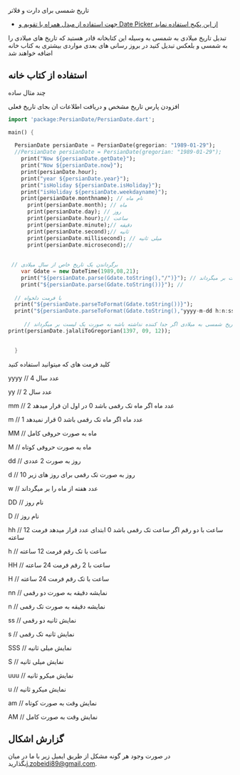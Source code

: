 تاریخ شمسی برای دارت و فلاتر

- [جهت استفاده از مبدل همراه با تقویم و Date Picker از این پکیج استفاده نماید](https://pub.dartlang.org/packages/jalali_calendar)



تبدیل تاریخ میلادی به شمسی به وسیله این کتابخانه قادر هستید که تاریخ های میلادی را به شمسی و بلعکس تبدیل کنید
در بروز رسانی های بعدی مواردی بیشتری به کتاب خانه اضافه خواهند شد 
## استفاده از کتاب خانه 

چند مثال ساده

افزودن پارس تاریخ مشخص و دریافت اطلاعات ان بجای تاریخ فعلی

```dart
import 'package:PersianDate/PersianDate.dart';

main() {
  
  PersianDate persianDate = PersianDate(gregorian: "1989-01-29");
  //PersianDate persianDate = PersianDate(gregorian: "1989-01-29");
    print("Now ${persianDate.getDate}");
    print("Now ${persianDate.now}");
    print(persianDate.hour);
    print("year ${persianDate.year}");
    print("isHoliday ${persianDate.isHoliday}");
    print("isHoliday ${persianDate.weekdayname}");
    print(persianDate.monthname); // نام ماه
      print(persianDate.month); // ماه
      print(persianDate.day); // روز
      print(persianDate.hour);// ساعت
      print(persianDate.minute);// دقیقه
      print(persianDate.second);// ثانیه
      print(persianDate.millisecond); // میلی ثانیه
      print(persianDate.microsecond);//
     
 
 // برگرداندن یک تاریخ خاص از سال میلادی
    var Gdate = new DateTime(1989,08,21);
    print("${persianDate.parse(Gdate.toString(),"/")}"); // اگر جدا کننده قرار داده نشود به صورت یک لیست بر میگرداند
    print("${persianDate.parse(Gdate.toString())}"); // 
  
  // با فرمت دلخواه
  print("${persianDate.parseToFormat(Gdate.toString())}");
  print("${persianDate.parseToFormat(Gdate.toString(),"yyyy-m-dd h:n:ss")}");
  
     // تبدیل تاریخ شمسی به میلادی اگر جدا کننده نداشته باشه به صورت یک لیست بر میگرداند
print(persianDate.jalaliToGregorian(1397, 09, 12));

    
  }
```

کلید فرمت های که میتوانید استفاده کنید

yyyy // 4 عدد سال

yy // 2 عدد سال

mm // 2 عدد ماه اگر ماه تک رقمی باشد 0 در اول ان قرار میدهد

m // 1 عدد ماه اگر ماه تک رقمی باشد 0 قرار نمیدهد

MM // ماه به صورت حروفی کامل

M // ماه به صورت حروفی کوتاه

dd // روز به صورت 2 عددی

d // روز به صورت تک رقمی برای روز های زیر 10

w // عدد هفته از ماه را بر میگرداند

DD // نام روز

D // نام روز

hh // ساعت با دو رقم اگر ساعت تک رقمی باشد 0 ابتدای عدد قرار میدهد فرمت 12 ساعته

h // ساعت با تک رقم فرمت 12 ساعته 

HH // ساعت با 2 رقم فرمت 24 ساعته 

H // ساعت با تک رقم فرمت 24 ساعته

nn // نمایشه دقیقه به صورت دو رقمی

n // نمایشه دقیقه به صورت تک رقمی

ss // نمایش ثانیه دو رقمی

s  // نمایش ثانیه تک رقمی

SSS // نمایش میلی ثانیه

S // نمایش میلی ثانیه

uuu // نمایش میکرو ثانیه

u // نمایش میکرو ثانیه

am // نمایش وقت به صورت کوتاه 

AM // نمایش وقت به صورت کامل


## گزارش اشکال

در صورت وجود هر گونه مشکل از طریق ایمیل زیر با ما در میان بگذارید[j.zobeidi89@gmail.com][tracker].

[tracker]: mailto:j.zobeidi89@gmail.com
